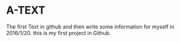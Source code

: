 # A-TEXT
The first Text in github
and then write some information for myself in 2016/1/20.
this is my first project in Github.
